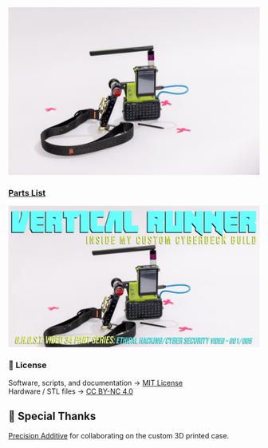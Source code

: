 ![Vertical Runner](https://raw.githubusercontent.com/l3ssth4nz3r0k00L/vertical-runner/main/media/VERTICAL%20RUNNER%20HERO.png)

### [Parts List](docs/PARTS.md)

[![Watch the Video](media/VERTICAL%20RUNNER_THUMBNAIL_V02.jpg)](https://youtu.be/4KMmvdXOdMg?si=A4kVkTU88de121oV)

### 📜 License

Software, scripts, and documentation → [MIT License](LICENSE)  
Hardware / STL files → [CC BY-NC 4.0](LICENSE-HARDWARE)

## 🙏 Special Thanks

 [Precision Additive](https://www.precision-additive.com/) for collaborating on the custom 3D printed case.
